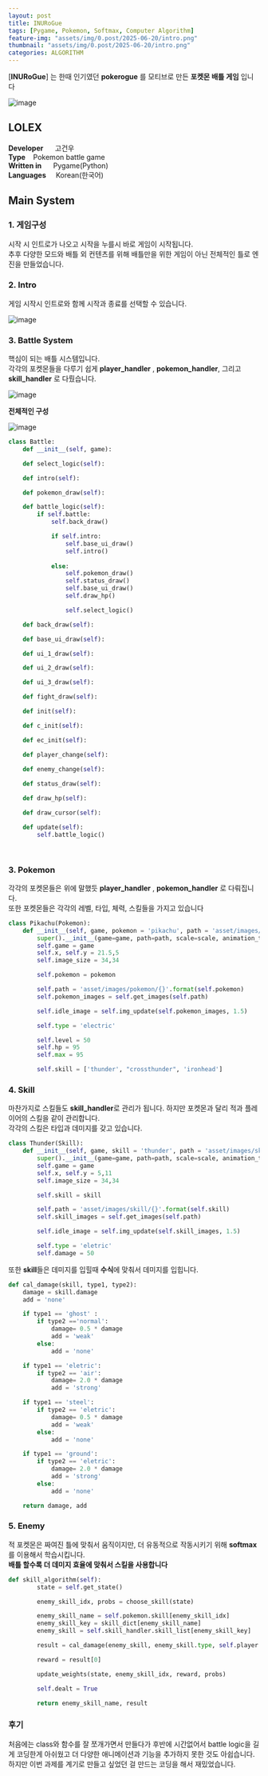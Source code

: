 ```yaml
---
layout: post
title: INURoGue
tags: [Pygame, Pokemon, Softmax, Computer Algorithm]
feature-img: "assets/img/0.post/2025-06-20/intro.png"
thumbnail: "assets/img/0.post/2025-06-20/intro.png"
categories: ALGORITHM
---
```


[**INURoGue**] 는 한때 인기였던 **pokerogue** 를 모티브로 만든 **포켓몬 배틀 게임** 입니다<br>

![image](https://github.com/user-attachments/assets/4ae9926f-3532-41db-b5a1-1ba26f5856a2)

## **LOLEX**
**Developer** &nbsp;&nbsp;&nbsp;&nbsp; 고건우 <br>
**Type** &nbsp;&nbsp; Pokemon battle game <br>
**Written in** &nbsp;&nbsp;&nbsp;&nbsp; Pygame(Python) <br>
**Languages** &nbsp;&nbsp;&nbsp; Korean(한국어) <br>

## Main System

### 1. 게임구성

시작 시 인트로가 나오고 시작을 누를시 바로 게임이 시작됩니다.<br>
추후 다양한 모드와 배틀 외 컨텐츠를 위해 배틀만을 위한 게임이 아닌 전체적인 틀로 엔진을 만들었습니다. <br>

### 2. Intro

게임 시작시 인트로와 함께 시작과 종료를 선택할 수 있습니다.

![image](https://github.com/user-attachments/assets/13e689b1-df26-48e8-ae65-a1af0eacd4bf)


### 3. Battle System

핵심이 되는 배틀 시스템입니다. <br>
각각의 포켓몬들을 다루기 쉽게 **player_handler** , **pokemon_handler**, 그리고 **skill_handler** 로 다뤘습니다.

![image](https://github.com/user-attachments/assets/c6e8e38c-d67b-44b8-ad25-81e7e4de12c3)


**전체적인 구성**

![image](https://github.com/user-attachments/assets/de22b047-8bf6-4061-a760-de6c6ce61ba0)


```python
class Battle:
    def __init__(self, game):

    def select_logic(self):

    def intro(self):

    def pokemon_draw(self):

    def battle_logic(self):
        if self.battle:
            self.back_draw()

            if self.intro:
                self.base_ui_draw()
                self.intro()
                
            else:
                self.pokemon_draw()
                self.status_draw()
                self.base_ui_draw()
                self.draw_hp()

                self.select_logic()        

    def back_draw(self):

    def base_ui_draw(self):

    def ui_1_draw(self):

    def ui_2_draw(self):

    def ui_3_draw(self):        

    def fight_draw(self):

    def init(self):

    def c_init(self):

    def ec_init(self):

    def player_change(self):
        
    def enemy_change(self):

    def status_draw(self):     

    def draw_hp(self):

    def draw_cursor(self):

    def update(self):
        self.battle_logic()

    
```
### 3. Pokemon

각각의 포켓몬들은 위에 말했듯 **player_handler** , **pokemon_handler** 로 다뤄집니다. <br>
또한 포켓몬들은 각각의 레벨, 타입, 체력, 스킬들을 가지고 있습니다

```python
class Pikachu(Pokemon):
    def __init__(self, game, pokemon = 'pikachu', path = 'asset/images/pokemon/pikachu/0.png', scale = 3.2, animation_time = 250):
        super().__init__(game=game, path=path, scale=scale, animation_time = animation_time)
        self.game = game
        self.x, self.y = 21.5,5
        self.image_size = 34,34

        self.pokemon = pokemon

        self.path = 'asset/images/pokemon/{}'.format(self.pokemon)
        self.pokemon_images = self.get_images(self.path)

        self.idle_image = self.img_update(self.pokemon_images, 1.5)

        self.type = 'electric'

        self.level = 50
        self.hp = 95
        self.max = 95

        self.skill = ['thunder', "crossthunder", 'ironhead']
```

### 4. Skill

마찬가지로 스킬들도 **skill_handler**로 관리가 됩니다. 하지만 포켓몬과 달리 적과 플레이어의 스킬을 같이 관리합니다.<br>
각각의 스킬은 타입과 데미지를 갖고 있습니다.

```python
class Thunder(Skill):
    def __init__(self, game, skill = 'thunder', path = 'asset/images/skill/thunder/0.png', scale = 7.0, animation_time = 200):
        super().__init__(game=game, path=path, scale=scale, animation_time = animation_time)
        self.game = game
        self.x, self.y = 5,11
        self.image_size = 34,34

        self.skill = skill

        self.path = 'asset/images/skill/{}'.format(self.skill)
        self.skill_images = self.get_images(self.path)

        self.idle_image = self.img_update(self.skill_images, 1.5)

        self.type = 'eletric'
        self.damage = 50
```

또한 **skill**들은 데미지를 입힐때 **수식**에 맞춰서 데미지를 입힙니다.

```python
def cal_damage(skill, type1, type2):
    damage = skill.damage
    add = 'none'

    if type1 == 'ghost' :
        if type2 =='normal':
            damage= 0.5 * damage
            add = 'weak'
        else:
            add = 'none'

    if type1 == 'eletric':
        if type2 == 'air':
            damage= 2.0 * damage
            add = 'strong'

    if type1 == 'steel':
        if type2 == 'eletric':
            damage= 0.5 * damage
            add = 'weak'
        else:
            add = 'none'

    if type1 == 'ground':
        if type2 == 'eletric':
            damage= 2.0 * damage
            add = 'strong'
        else:
            add = 'none'

    return damage, add
```

### 5. Enemy

적 포켓몬은 짜여진 틀에 맞춰서 움직이지만, 더 유동적으로 작동시키기 위해 **softmax**를 이용해서 학습시킵니다. <br> 
**배틀 할수록 더 데미지 효율에 맞춰서 스킬을 사용합니다**

```python
def skill_algorithm(self):
        state = self.get_state()

        enemy_skill_idx, probs = choose_skill(state)

        enemy_skill_name = self.pokemon.skill[enemy_skill_idx]
        enemy_skill_key = skill_dict[enemy_skill_name]
        enemy_skill = self.skill_handler.skill_list[enemy_skill_key]

        result = cal_damage(enemy_skill, enemy_skill.type, self.player.pokemon.type)

        reward = result[0]

        update_weights(state, enemy_skill_idx, reward, probs)

        self.dealt = True

        return enemy_skill_name, result
```

### 후기

처음에는 class와 함수를 잘 쪼개가면서 만들다가 후반에 시간없어서 battle logic을 길게 코딩한게 아쉬웠고 더 다양한 애니메이션과 기능을 추가하지 못한 것도 아쉽습니다. <br>
하지만 이번 과제를 계기로 만들고 싶었던 걸 만드는 코딩을 해서 재밌었습니다.






















